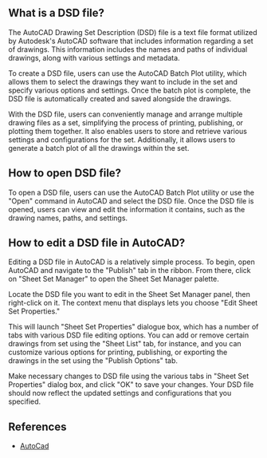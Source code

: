 
## What is a DSD file?
The AutoCAD Drawing Set Description (DSD) file is a text file format utilized by Autodesk's AutoCAD software that includes information regarding a set of drawings. This information includes the names and paths of individual drawings, along with various settings and metadata.

To create a DSD file, users can use the AutoCAD Batch Plot utility, which allows them to select the drawings they want to include in the set and specify various options and settings. Once the batch plot is complete, the DSD file is automatically created and saved alongside the drawings.

With the DSD file, users can conveniently manage and arrange multiple drawing files as a set, simplifying the process of printing, publishing, or plotting them together. It also enables users to store and retrieve various settings and configurations for the set. Additionally, it allows users to generate a batch plot of all the drawings within the set.

## How to open DSD file?
To open a DSD file, users can use the AutoCAD Batch Plot utility or use the "Open" command in AutoCAD and select the DSD file. Once the DSD file is opened, users can view and edit the information it contains, such as the drawing names, paths, and settings.

## How to edit a DSD file in AutoCAD?
Editing a DSD file in AutoCAD is a relatively simple process. To begin, open AutoCAD and navigate to the "Publish" tab in the ribbon. From there, click on "Sheet Set Manager" to open the Sheet Set Manager palette.

Locate the DSD file you want to edit in the Sheet Set Manager panel, then right-click on it. The context menu that displays lets you choose "Edit Sheet Set Properties."

This will launch "Sheet Set Properties" dialogue box, which has a number of tabs with various DSD file editing options. You can add or remove certain drawings from set using the "Sheet List" tab, for instance, and you can customize various options for printing, publishing, or exporting the drawings in the set using the "Publish Options" tab.

Make necessary changes to DSD file using the various tabs in "Sheet Set Properties" dialog box, and click "OK" to save your changes. Your DSD file should now reflect the updated settings and configurations that you specified.

## References
* [AutoCad](https://en.wikipedia.org/wiki/AutoCAD)
